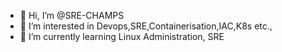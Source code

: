 - 👋 Hi, I’m @SRE-CHAMPS
- 👀 I’m interested in Devops,SRE,Containerisation,IAC,K8s etc.,
- 🌱 I’m currently learning Linux Administration, SRE


